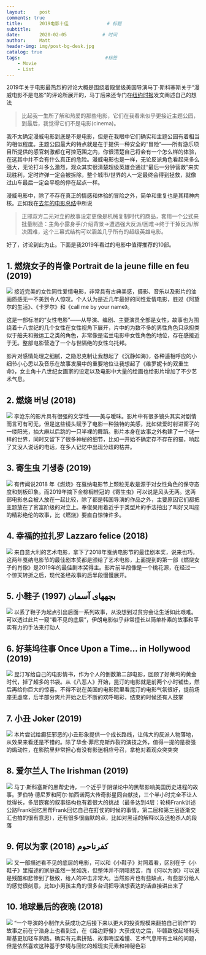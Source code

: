```yaml
---
layout:     post           
comments: true
title:      2019电影十佳              # 标题 
subtitle:   
date:       2020-02-05             # 时间
author:     Matt                   
header-img: img/post-bg-desk.jpg    
catalog: true                      
tags:                               #标签
    - Movie
    - List
---
```


2019年关于电影最热烈的讨论大概是围绕着殿堂级美国导演马丁·斯科塞斯关于“漫威电影不是电影”的评论所展开的，马丁后来还专门在[纽约时报](https://cn.nytimes.com/opinion/20191106/martin-scorsese-marvel/)发文阐述自己的想法
> 比起我一生所了解和热爱的那些电影，它们在我看来似乎更接近主题公园，到最后，我觉得它们不是电影(cinema)。

我不太确定漫威电影到底是不是电影，但是在我眼中它们确实和主题公园有着相当的相似程度。主题公园最大的特点就是在于提供一种安全的“冒险”——所有游乐项目所提供的感官刺激都在可控范围之内，你很清楚自己将会有一个怎么样的体验，在这其中并不会有什么真正的危险。漫威电影也是一样，无论反派角色看起来多么强大，无论打斗多么激烈，观众其实很清楚超级英雄会通过“最后一分钟营救”来实现胜利，定时炸弹一定会被拆除，整个城市/世界的人一定最终会得到拯救，就像过山车最后一定会平稳的停在起点一样。

漫威电影中，除了不存在真正的情感和体验的冒险之外，简单和重复也是其精神内核。正如我在[去年的电影总结](http://joysisyphus.top/2019/01/10/2018%E7%94%B5%E5%BD%B1%E5%8D%81%E4%BD%B3/)中所说
> 正邪双方二元对立的故事设定更像是机械复制时代的商品，套用一个公式来批量制造：主角小露身手/介绍背景-\>遭遇强大反派/困难-\>终于干掉反派/解决困难，这个三幕式结构可以涵盖几乎所有的超级英雄电影。

好了，讨论到此为止。下面是我2019年看过的电影中值得推荐的10部。

## 1. 燃烧女子的肖像 Portrait de la jeune fille en feu (2019)
![](https://i.imgur.com/sBEsQ28.jpg)
接近完美的女性同性爱情电影，非常具有古典美感，摄影、音乐以及影片的油画质感无一不美到令人惊叹。个人认为是近几年最好的同性爱情电影，胜过《阿黛尔的生活》、《卡罗尔》和《call me by your name》。

这是一部标准的“女性电影”——从导演、编剧、主要演员全部是女性，故事也为围绕着十八世纪的几个女性在女性视角下展开，片中的为数不多的男性角色只承担类似于船夫和搬运工之类的角色，非常像是诺兰电影中女性角色的地位，存在感接近于无。整部电影营造了一个与世隔绝的女性乌托邦。

影片对感情处理之细腻，之隐忍克制让我想起了《沉静如海》，各种遥相呼应的小细节小心思以及音乐在故事发展中的重要地位让我想起了《维罗妮卡的双重生命》，女主角十八世纪女画家的设定以及电影中大量的绘画也给影片增加了不少艺术气息。

## 2. 燃烧 버닝 (2018)
![](https://i.imgur.com/e96MV8O.jpg)
李沧东的影片具有很强的文学性——美与暧昧。影片中有很多镜头其实对剧情而言可有可无，但是这些镜头赋予了电影一种独特的美感，比如做爱时射进窗子的一缕阳光，抽大麻以后跳的一只半裸的舞蹈。影片本身在故事之外构建了一个谜一样的世界，同时又留下了很多神秘的细节，比如一开始不确定存不存在的猫，响起了又没人说话的电话，在多人记忆中出现分歧的枯井。

## 3. 寄生虫 기생충 (2019)
![](https://i.imgur.com/EpGxDTH.jpg)
有传闻说2018 年《燃烧》在戛纳电影节上颗粒无收是源于对女性角色的保守态度和刻板印象。而2019年摘下金棕榈桂冠的《寄生虫》可以说是风头无两。这两部电影总会被人放在一起比较，除了都是韩国导演的作品之外，主要原因它们都把主题放在了贫富阶级的对立上。奉俊昊用着近乎于类型片的手法拍出了叫好又叫座的精彩绝伦的故事，比《燃烧》要直白惊悚许多。

## 4. 幸福的拉扎罗 Lazzaro felice (2018)
![](https://i.imgur.com/34k9qJI.jpg)
来自意大利的艺术电影，拿下了2018年戛纳电影节的最佳剧本奖，说来也巧，这两年戛纳电影节的最佳剧本奖都是颁给了艺术电影，上面提到的第一部《燃烧女子的肖像》是2019年的最佳剧本奖得主。影片前半段像是一个桃花源，在经过一个惊天转折之后，现代圣经故事的后半段慢慢展开。

## 5. 小鞋子 بچههای آسمان (1997)
![](https://i.imgur.com/kZh38pV.jpg)
以丢了鞋子为起点引出后面一系列故事，从没想到过贫穷会让生活如此艰难。可以透过此片一窥“看不见的底层”，伊朗电影似乎非常擅长以简单朴素的故事和平实有力的手法来打动人

## 6. 好莱坞往事 Once Upon a Time... in Hollywood (2019)
![](https://i.imgur.com/R17Bx1L.png)
昆汀写给自己的电影情书，作为个人的倒数第二部电影，回顾了好莱坞的黄金时代，掉了超多的书袋。从《八恶人》开始，昆汀的电影就是前两个小时铺垫，然后再给你巨大的惊喜。不得不说在美国的电影院里看昆汀的电影气氛很好，提前场座无虚席，后半部分爽片开始之后不断的欢呼喝彩，结束的时候还有人鼓掌

## 7. 小丑 Joker (2019)
![](https://i.imgur.com/A8a8sbE.jpg)
本片尝试给癫狂邪恶的小丑形象提供一个成长路线，让伟大的反派人物落地，从效果来看还是不错的。除了华金·菲尼克斯炸裂的演技之外，值得一提的是极强的煽动性，在影院里非常担心有没有影迷相应号召，拿枪对着观众突突突

## 8. 爱尔兰人 The Irishman (2019)
![](https://i.imgur.com/3BZncI0.png)
马丁·斯科塞斯的黑帮史诗，一个近乎于阴谋论中的黑帮影响美国历史进程的故事。罗伯特·德尼罗和阿尔·帕西诺两大传奇影星同台献技，三个半小时完全不让人觉得长，多层嵌套的叙事结构也有着很大的挑战（最多达到4层：轮椅Frank讲述公路Frank回忆黑帮Frank回忆自己在打仗的时候的事情，第二层和第三层逐渐交汇也拍的很有意思），还有很多很幽默的点，比如对黑话的解释以及选枪杀人的段落

## 9. 何以为家 كفرناحوم (2018)
![](https://i.imgur.com/oboWYn0.jpg)
又一部描述看不见的底层的电影，可以和《小鞋子》对照着看，区别在于《小鞋子》里描述的家庭虽然一贫如洗，但整体并不阴暗悲苦，而《何以为家》可以说是残酷和悲惨到了极致，给人的冲击非常大。当然影片也有些缺点，有些部分给人的感觉很刻意，比如小男孩主角的很多台词把导演想表达的话直接讲出来了 



## 10. 地球最后的夜晚 (2018)
![](https://i.imgur.com/K1IDpvn.jpg)
“一个导演的小制作大获成功之后接下来以更大的投资规模来翻拍自己前作”的故事之前在宁浩身上也看到过，在《路边野餐》大获成功之后，毕赣致敬起塔科夫斯基更加轻车熟路。确实有元素拼贴、故事晦涩难懂、艺术气息带有土味的问题，但是依然喜欢这种基于梦境与回忆的超现实元素和神秘色彩